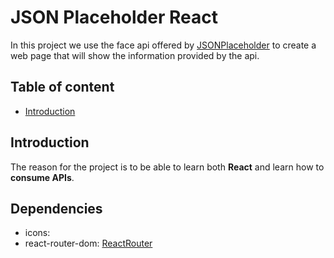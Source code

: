 # JSON Placeholder React

In this project we use the face api offered by [JSONPlaceholder](https://jsonplaceholder.typicode.com/) to create a web page that will show the information provided by the api.

## Table of content

- [Introduction](#introduction)

## Introduction

The reason for the project is to be able to learn both **React** and learn how to **consume APIs**.

## Dependencies

- icons:
- react-router-dom: [ReactRouter](https://reactrouter.com/en/main)
